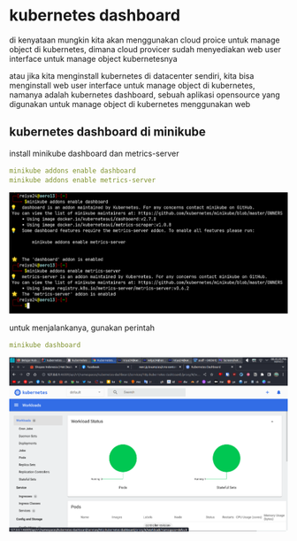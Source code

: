 # kubernetes dashboard

di kenyataan mungkin kita akan menggunakan cloud proice untuk manage object di kubernetes, dimana cloud provicer sudah menyediakan web user interface untuk manage object kubernetesnya

atau jika kita menginstall kubernetes di datacenter sendiri, kita bisa menginstall web user interface untuk manage object di kubernetes, namanya adalah kubernetes dashboard, sebuah aplikasi opensource yang digunakan untuk manage object di kubernetes menggunakan web

## kubernetes dashboard di minikube

install minikube dashboard dan metrics-server

```yaml
minikube addons enable dashboard
minikube addons enable metrics-server
```

![Untitled](kubernetes%20dashboard%209cb05e801a4e455cba19458c5c7abd14/Untitled.png)

untuk menjalankanya, gunakan perintah

```yaml
minikube dashboard
```

![Untitled](kubernetes%20dashboard%209cb05e801a4e455cba19458c5c7abd14/Untitled%201.png)